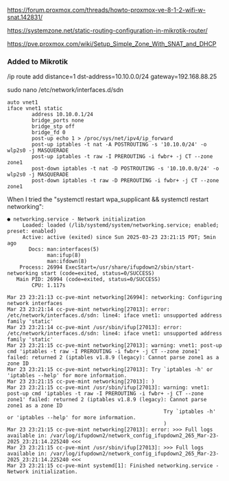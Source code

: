 

https://forum.proxmox.com/threads/howto-proxmox-ve-8-1-2-wifi-w-snat.142831/



https://systemzone.net/static-routing-configuration-in-mikrotik-router/


https://pve.proxmox.com/wiki/Setup_Simple_Zone_With_SNAT_and_DHCP


### Added to Mikrotik

/ip route
add distance=1 dst-address=10.10.0.0/24 gateway=192.168.88.25


sudo nano /etc/network/interfaces.d/sdn
```
auto vnet1
iface vnet1 static
        address 10.10.0.1/24
        bridge_ports none
        bridge_stp off
        bridge_fd 0
        post-up echo 1 > /proc/sys/net/ipv4/ip_forward
        post-up iptables -t nat -A POSTROUTING -s '10.10.0/24' -o wlp2s0 -j MASQUERADE
        post-up iptables -t raw -I PREROUTING -i fwbr+ -j CT --zone zone1
        post-down iptables -t nat -D POSTROUTING -s '10.10.0.0/24' -o wlp2s0 -j MASQUERADE
        post-down iptables -t raw -D PREROUTING -i fwbr+ -j CT --zone zone1
```


When I tried the "systemctl restart wpa_supplicant && systemctl restart networking":
```
● networking.service - Network initialization
     Loaded: loaded (/lib/systemd/system/networking.service; enabled; preset: enabled)
     Active: active (exited) since Sun 2025-03-23 23:21:15 PDT; 5min ago
       Docs: man:interfaces(5)
             man:ifup(8)
             man:ifdown(8)
    Process: 26994 ExecStart=/usr/share/ifupdown2/sbin/start-networking start (code=exited, status=0/SUCCESS)
   Main PID: 26994 (code=exited, status=0/SUCCESS)
        CPU: 1.117s

Mar 23 23:21:13 cc-pve-mint networking[26994]: networking: Configuring network interfaces
Mar 23 23:21:14 cc-pve-mint networking[27013]: error: /etc/network/interfaces.d/sdn: line4: iface vnet1: unsupported address family 'static'
Mar 23 23:21:14 cc-pve-mint /usr/sbin/ifup[27013]: error: /etc/network/interfaces.d/sdn: line4: iface vnet1: unsupported address family 'static'
Mar 23 23:21:15 cc-pve-mint networking[27013]: warning: vnet1: post-up cmd 'iptables -t raw -I PREROUTING -i fwbr+ -j CT --zone zone1' failed: returned 2 (iptables v1.8.9 (legacy): Cannot parse zone1 as a zone ID
Mar 23 23:21:15 cc-pve-mint networking[27013]: Try `iptables -h' or 'iptables --help' for more information.
Mar 23 23:21:15 cc-pve-mint networking[27013]: )
Mar 23 23:21:15 cc-pve-mint /usr/sbin/ifup[27013]: warning: vnet1: post-up cmd 'iptables -t raw -I PREROUTING -i fwbr+ -j CT --zone zone1' failed: returned 2 (iptables v1.8.9 (legacy): Cannot parse zone1 as a zone ID
                                                   Try `iptables -h' or 'iptables --help' for more information.
                                                   )
Mar 23 23:21:15 cc-pve-mint networking[27013]: error: >>> Full logs available in: /var/log/ifupdown2/network_config_ifupdown2_265_Mar-23-2025_23:21:14.225240 <<<
Mar 23 23:21:15 cc-pve-mint /usr/sbin/ifup[27013]: >>> Full logs available in: /var/log/ifupdown2/network_config_ifupdown2_265_Mar-23-2025_23:21:14.225240 <<<
Mar 23 23:21:15 cc-pve-mint systemd[1]: Finished networking.service - Network initialization.
```
